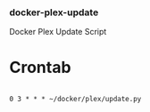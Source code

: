 ### docker-plex-update
Docker Plex Update Script


# Crontab

<code>
0 3 * * * ~/docker/plex/update.py
</code>
